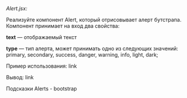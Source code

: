 _Alert.jsx:_

Реализуйте компонент Alert, который отрисовывает алерт бутстрапа. Компонент принимает на вход два свойства:

**text** — отображаемый текст

**type** — тип алерта, может принимать одно из следующих значений: primary, secondary, success, danger, warning, info, light, dark;

Пример использования: link

Вывод: link

Подсказки Alerts - bootstrap
